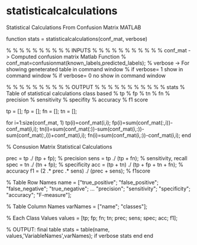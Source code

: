 # statisticalcalculations
Statistical Calculations From Confusion Matrix MATLAB

function stats = statisticalcalculations(conf_mat, verbose)

% % % % % % % % % % INPUTS % % % % % % % % % % 
% conf_mat -> Computed confusion matrix Matlab Function
% conf_mat=confusionmat(known_labels,predicted_labels);
% verbose -> For showing geneterated table in command window
% if verbose= 1 show in command window
% if verbose= 0 no show in command window

% % % % % % % % % % OUTPUT % % % % % % % % % % 
% stats 
% Table of statistical calculations class based
% tp
% fp
% tn
% fn
% precision
% sensitivity
% specifity
% accuracy
% f1 score

tp = [];
fp = [];
fn = [];
tn = [];

for i=1:size(conf_mat, 1)
        tp(i)=conf_mat(i,i);
        fp(i)=sum(conf_mat(:,i))-conf_mat(i,i);
        tn(i)=sum(conf_mat(:))-sum(conf_mat(i,:))-sum(conf_mat(:,i))+conf_mat(i,i);
        fn(i)=sum(conf_mat(i,:))-conf_mat(i,i);
end

% Consusion Matrix Statistical Calculations

prec = tp ./ (tp + fp); % precision
sens = tp ./ (tp + fn); % sensitivity, recall
spec = tn ./ (tn + fp); % specificity
acc = (tp + tn)  ./ (tp + fp + tn + fn); % accuracy
f1 = (2 .* prec .* sens) ./ (prec + sens); % f1score


% Table Row Names
name = ["true_positive"; "false_positive"; "false_negative"; "true_negative"; ...
    "precision"; "sensitivity"; "specificity"; "accuracy"; "F-measure"];

% Table Column Names
varNames = ["name"; "classes"];

% Each Class Values
values = [tp; fp; fn; tn; prec; sens; spec; acc; f1];

% OUTPUT: final table
stats = table(name, values,'VariableNames',varNames);
if verbose
    stats
end
end
